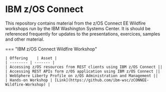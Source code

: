 # IBM z/OS Connect

This repository contains material from the z/OS Connect EE Wildfire workshops run by the IBM Washington Systems Center. It is should be referenced frequently for updates to the presentations, exercices, samples and other material.

=== "IBM z/OS Connect Wildfire Workshop"

    | Offering    | Asset |
    | -------- | ------- |
    | Accessing z/OS resources from REST clients using IBM z/OS Connect ||
    | Accessing REST APIs form z/OS application using IBM z/OS Connect ||
    | WebSphere Liberty Profile on z/OS Administration and Management ||
    | Hands-on Workshop | [Link](https://github.com/ibm-wsc/zCONNEE-Wildfire-Workshop) |

